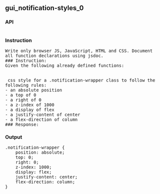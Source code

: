 ## gui_notification-styles_0
### API
<pre style='text-wrap: wrap'></pre>
### Instruction
<pre style='text-wrap: wrap'>Write only browser JS, JavaScript, HTML and CSS. Document all function declarations using jsdoc.
### Instruction:
Given the following already defined functions:
 

 css style for a .notification-wrapper class to follow the following rules:
- an absolute position
- a top of 0
- a right of 0
- a z-index of 1000
- a display of flex
- a justify-content of center
- a flex-direction of column 
### Response:
</pre>
### Output
<pre style='text-wrap: wrap'>.notification-wrapper {
    position: absolute;
    top: 0;
    right: 0;
    z-index: 1000;
    display: flex;
    justify-content: center;
    flex-direction: column;
}

</pre>
